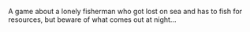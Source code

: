A game about a lonely fisherman who got lost on sea and has to fish for resources, but beware of what
comes out at night...